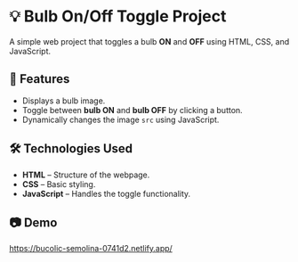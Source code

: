 # 💡 Bulb On/Off Toggle Project

A simple web project that toggles a bulb **ON** and **OFF** using HTML, CSS, and JavaScript.

## 📌 Features
- Displays a bulb image.
- Toggle between **bulb ON** and **bulb OFF** by clicking a button.
- Dynamically changes the image `src` using JavaScript.

## 🛠️ Technologies Used
- **HTML** – Structure of the webpage.
- **CSS** – Basic styling.
- **JavaScript** – Handles the toggle functionality.

## 📷 Demo
https://bucolic-semolina-0741d2.netlify.app/

